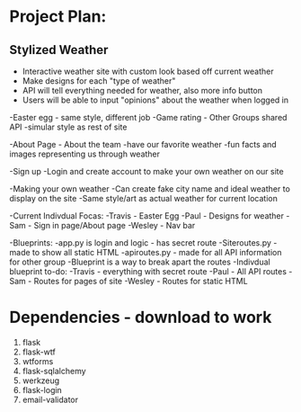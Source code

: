 # Project Plan: 
## Stylized Weather
 - Interactive weather site with custom look based off current weather
 - Make designs for each "type of weather"
 - API will tell everything needed for weather, also more info button
 - Users will be able to input "opinions" about the weather when logged in
    
 -Easter egg - same style, different job
    -Game rating - Other Groups shared API
    -simular style as rest of site
    
 -About Page - About the team
    -have our favorite weather
    -fun facts and images representing us through weather
    
 -Sign up 
    -Login and create account to make your own weather on our site
    
 -Making your own weather
    -Can create fake city name and ideal weather to display on the site
    -Same style/art as actual weather for current location
    
 -Current Indivdual Focas:
  -Travis - Easter Egg
  -Paul - Designs for weather
  -Sam - Sign in page/About page
  -Wesley - Nav bar
  
-Blueprints:
  -app.py is login and logic - has secret route
  -Siteroutes.py - made to show all static HTML
  -apiroutes.py - made for all API information for other group
  -Blueprint is a way to break apart the routes
-Indivdual blueprint to-do:
  -Travis - everything with secret route
  -Paul - All API routes
  -Sam - Routes for pages of site
  -Wesley - Routes for static HTML
  
  # Dependencies - download to work

1. flask
2. flask-wtf
3. wtforms
4. flask-sqlalchemy
5. werkzeug
6. flask-login
7. email-validator
    
